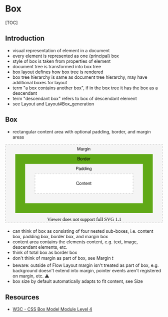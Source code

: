 # Box

[TOC]



## Introduction

- visual representation of element in a document
- every element is represented as one (principal) box
- style of box is taken from properties of element
- document tree is transformed into box tree
- box layout defines how box tree is rendered
- box tree hierarchy is same as document tree hierarchy, may have additional boxes for layout
- term "a box contains another box", if in the box tree it has the box as a descendant
- term "descendant box" refers to box of descendant element
- see Layout and Layout#Box_generation



## Box

- rectangular content area with optional padding, border, and margin areas

![box](illustrations/box.svg)

- can think of box as consisting of four nested sub-boxes, i.e. content box, padding box, border box, and margin box
- content area contains the elements content, e.g. text, image, descendant elements, etc.  
- think of total box as border box
- don't think of margin as part of box, see Margin ❗️
- beware: outside of Flow Layout margin isn't treated as part of box, e.g. background doesn't extend into margin, pointer events aren't registered on margin, etc. ⚠️
- box size by default automatically adapts to fit content, see Size

<!-- TODO see css-break-4
a box can "break" into fragments, e.g. end of line, end of page on print, etc.
e.g. inline-level box which establishes a flow FC and has a block-level child box

Margins adjoining a fragmentation break are sometimes truncated, e.g. on print
-->



## Resources

- [W3C - CSS Box Model Module Level 4](https://www.w3.org/TR/css-box-4/)